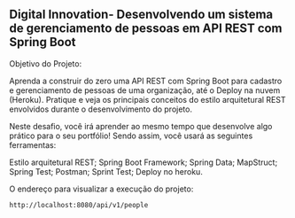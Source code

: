 <h2>Digital Innovation- Desenvolvendo um sistema de gerenciamento de pessoas em API REST com Spring Boot</h2>

Objetivo do Projeto: 

Aprenda a construir do zero uma API REST com Spring Boot para cadastro e gerenciamento de pessoas de uma organização, até o Deploy na nuvem (Heroku). Pratique e veja os principais conceitos do estilo arquitetural REST envolvidos durante o desenvolvimento do projeto.

Neste desafio, você irá aprender ao mesmo tempo que desenvolve algo prático para o seu portfólio! Sendo assim, você usará as seguintes ferramentas:

Estilo arquitetural REST;
Spring Boot Framework;
Spring Data;
MapStruct;
Spring Test;
Postman;
Sprint Test;
Deploy no heroku.




O endereço para visualizar a execução do projeto:

```
http://localhost:8080/api/v1/people
```


